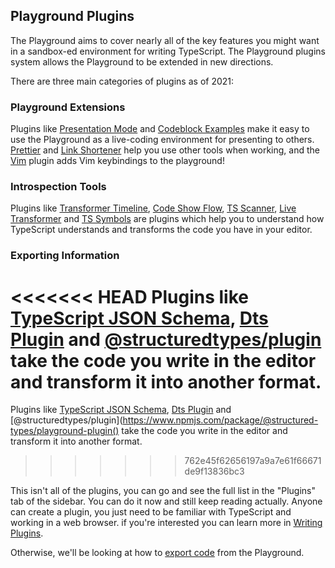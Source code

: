 ## Playground Plugins

The Playground aims to cover nearly all of the key features you might want in a sandbox-ed environment for writing TypeScript. The Playground plugins system allows the Playground to be extended in new directions.

There are three main categories of plugins as of 2021:

### Playground Extensions

Plugins like [Presentation Mode]() and [Codeblock Examples]() make it easy to use the Playground as a live-coding environment for presenting to others. [Prettier]() and [Link Shortener]() help you use other tools when working, and the [Vim]() plugin adds Vim keybindings to the playground!

### Introspection Tools

Plugins like [Transformer Timeline](https://www.npmjs.com/package/playground-transformer-timeline), [Code Show Flow](https://www.npmjs.com/package/playground-code-show-flow), [TS Scanner](https://www.npmjs.com/package/playground-ts-scanner), [Live Transformer](https://www.npmjs.com/package/playground-live-transformer) and [TS Symbols](https://www.npmjs.com/package/playground-ts-symbols) are plugins which help you to understand how TypeScript understands and transforms the code you have in your editor.

### Exporting Information

<<<<<<< HEAD
Plugins like [TypeScript JSON Schema](https://www.npmjs.com/package/playground-typescript-json-schema), [Dts Plugin](https://www.npmjs.com/package/playground-dts-plugin) and [@structuredtypes/plugin](https://www.npmjs.com/package/@structured-types/playground-plugin) take the code you write in the editor and transform it into another format.
=======
Plugins like [TypeScript JSON Schema](https://www.npmjs.com/package/playground-typescript-json-schema), [Dts Plugin](https://www.npmjs.com/package/playground-dts-plugin) and [@structuredtypes/plugin](https://www.npmjs.com/package/@structured-types/playground-plugin() take the code you write in the editor and transform it into another format.
>>>>>>> 762e45f62656197a9a7e61f66671de9f13836bc3

This isn't all of the plugins, you can go and see the full list in the "Plugins" tab of the sidebar. You can do it now and still keep reading actually. Anyone can create a plugin, you just need to be familiar with TypeScript and working in a web browser. if you're interested you can learn more in [Writing Plugins]().

Otherwise, we'll be looking at how to [export code]() from the Playground.
